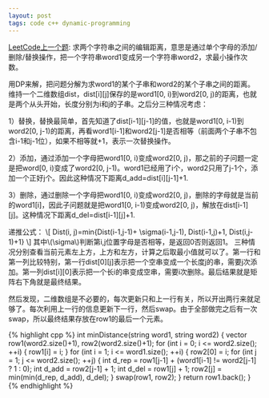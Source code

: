 ```yaml
---
layout: post
tags: code c++ dynamic-programming
---
```


[LeetCode上一个题](http://oj.leetcode.com/problems/edit-distance/): 求两个字符串之间的编辑距离，意思是通过单个字母的添加/删除/替换操作，把一个字符串word1变成另一个字符串word2，求最小操作次数。

用DP来解，把问题分解为求word1的某个子串和word2的某个子串之间的距离。维持一个二维数组dist，dist[i][j]保存的是word1[0, i)到word2[0, j)的距离，也就是两个从头开始，长度分别为i和j的子串。之后分三种情况考虑：

1）替换，替换最简单，首先知道了dist[i-1][j-1]的值，也就是word1[0, i-1)到word2[0, j-1)的距离，再看word1[i-1]和word2[j-1]是否相等（前面两个子串不包含i-1和j-1位），如果不相等就+1，表示一次替换操作。

2）添加，通过添加一个字母把word1[0, i)变成word2[0, j)，那之前的子问题一定是把word[0, i)变成了word2[0, j-1)。word1已经用了i个，word2只用了j-1个，添加一个正好j个。因此这种情况下距离d_add=dist[i][j-1]+1.

3）删除，通过删除一个字母把word1[0, i)变成word2[0, j)，删除的字母就是当前的word1[i]，因此子问题就是把word1[0, i-1)变成word2[0, j)，解放在dist[i-1][j]。这种情况下距离d_del=dist[i-1][j]+1.

递推公式：
\\[
Dist(i, j)=min\{Dist(i-1,j-1)+ \sigma(i-1,j-1), Dist(i-1,j)+1, Dist(i,j-1)+1\}
\\]
其中\\(\sigma\\)判断第i,j位置字母是否相等，是返回0否则返回1。
三种情况分别查看当前元素左上方，上方和左方，计算之后取最小值就可以了。第一行和第一列比较特别，第一行dist[0][j]表示把一个空串变成一个长度j的串，需要j次添加。第一列dist[i][0]表示把一个长i的串变成空串，需要i次删除。最后结果就是矩阵右下角就是最终结果。

然后发现，二维数组是不必要的，每次更新只和上一行有关，所以开出两行来就足够了。每次利用上一行的信息更新下一行，然后swap。由于全部做完之后有一次swap，所以最终结果存放在row1的最后一个元素。

{% highlight cpp %}
int minDistance(string word1, string word2) { 
    vector<int> row1(word2.size()+1), row2(word2.size()+1); 
    for (int i = 0; i <= word2.size(); ++i) { 
        row1[i] = i; 
    } 
    for (int i = 1; i <= word1.size(); ++i) { 
        row2[0] = i; 
        for (int j = 1; j <= word2.size(); ++j) { 
            int d_rep = row1[j-1] + (word1[i-1] != word2[j-1] ? 1 : 0); 
            int d_add = row2[j-1] + 1; 
            int d_del = row1[j] + 1; 
            row2[j] = min(min(d_rep, d_add), d_del); 
        } 
        swap(row1, row2); 
    } 
    return row1.back();
}
{% endhighlight %}
